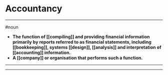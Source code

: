 # Accountancy
---
#noun
- **The function of [[compiling]] and providing financial information primarily by reports referred to as financial statements, including [[bookkeeping]], systems [[design]], [[analysis]] and interpretation of [[accounting]] information.**
- **A [[company]] or organisation that performs such a function.**
---
---
